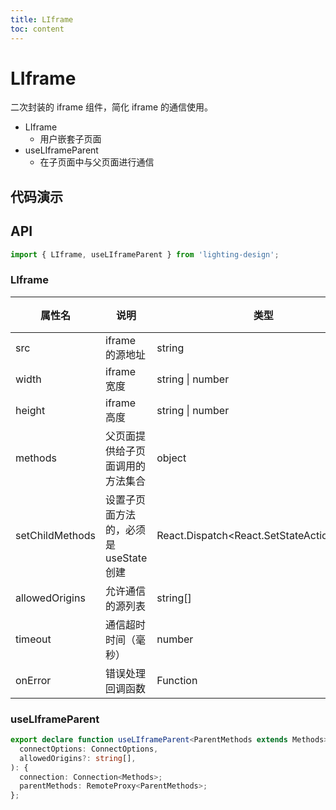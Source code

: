 ```yaml
---
title: LIframe
toc: content
---
```


# LIframe

二次封装的 iframe 组件，简化 iframe 的通信使用。

- LIframe
  - 用户嵌套子页面
- useLIframeParent
  - 在子页面中与父页面进行通信

## 代码演示

<code src='./demos/demo.tsx' background="#f5f5f5"></code>

## API

```ts
import { LIframe, useLIframeParent } from 'lighting-design';
```

### LIframe

| 属性名          | 说明                                   | 类型                                          | 默认值 | 版本 |
| --------------- | -------------------------------------- | --------------------------------------------- | ------ | ---- |
| src             | iframe 的源地址                        | string                                        | -      | -    |
| width           | iframe 宽度                            | string \| number                              | '100%' | -    |
| height          | iframe 高度                            | string \| number                              | '100%' | -    |
| methods         | 父页面提供给子页面调用的方法集合       | object                                        | -      | -    |
| setChildMethods | 设置子页面方法的，必须是 useState 创建 | React.Dispatch\<React.SetStateAction\<any\>\> | -      | -    |
| allowedOrigins  | 允许通信的源列表                       | string[]                                      | -      | -    |
| timeout         | 通信超时时间（毫秒）                   | number                                        | -      | -    |
| onError         | 错误处理回调函数                       | Function                                      | -      | -    |

### useLIframeParent

```ts
export declare function useLIframeParent<ParentMethods extends Methods>(
  connectOptions: ConnectOptions,
  allowedOrigins?: string[],
): {
  connection: Connection<Methods>;
  parentMethods: RemoteProxy<ParentMethods>;
};
```
